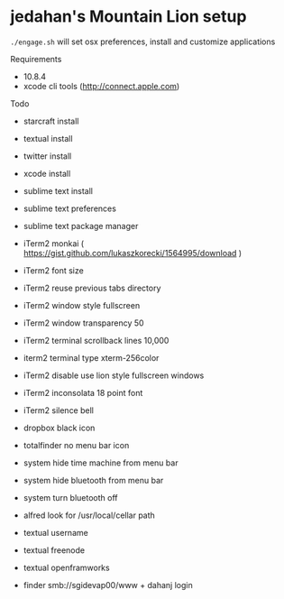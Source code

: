 # jedahan's Mountain Lion setup

`./engage.sh` will set osx preferences, install and customize applications

Requirements
  * 10.8.4
  * xcode cli tools (http://connect.apple.com)

Todo
  * starcraft install
  * textual install
  * twitter install
  * xcode install

  * sublime text install
  * sublime text preferences
  * sublime text package manager

  * iTerm2 monkai ( https://gist.github.com/lukaszkorecki/1564995/download )
  * iTerm2 font size
  * iTerm2 reuse previous tabs directory
  * iTerm2 window style fullscreen
  * iTerm2 window transparency 50
  * iTerm2 terminal scrollback lines 10,000
  * iterm2 terminal type xterm-256color
  * iTerm2 disable use lion style fullscreen windows
  * iTerm2 inconsolata 18 point font
  * iTerm2 silence bell

  * dropbox black icon

  * totalfinder no menu bar icon

  * system hide time machine from menu bar
  * system hide bluetooth from menu bar
  * system turn bluetooth off

  * alfred look for /usr/local/cellar path

  * textual username
  * textual freenode
  * textual openframworks

  * finder smb://sgidevap00/www + dahanj login
